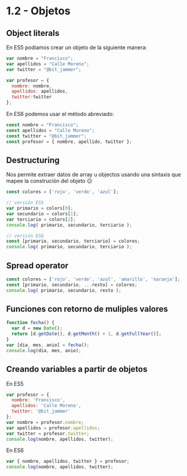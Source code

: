 # 1.2 - Objetos

## Object literals

En ES5 podíamos crear un objeto de la siguiente manera:

```javascript
var nombre = "Francisco";
var apellidos = "Calle Moreno";
var twitter = "@bit_jammer";

var profesor = {
  nombre: nombre,
  apellidos: apellidos,
  twitter:twitter
};
```

En ES6 podemos usar el método abreviado:

```javascript
const nombre = "Francisco";
const apellidos = "Calle Moreno";
const twitter = "@bit_jammer";
const profesor = { nombre, apellido, twitter };
```

## Destructuring

Nos permite extraer datos de array u objectos usando una sintaxis que mapee la construción del objeto 😐

```javascript
const colores = ['rojo', 'verde', 'azul'];

// versión ES5
var primario = colors[0];
var secundario = colors[1];
var terciario = colors[2];
console.log( primario, secundario, terciario );

// versión ES6
const [primario, secundario, terciario] = colores;
console.log( primario, secundario, terciario );
```

## Spread operator

```javascript
const colores = ['rojo', 'verde', 'azul', 'amarillo', 'naranja'];
const [primario, secundario, ...resto] = colores;
console.log( primario, secundario, resto );
```

## Funciones con retorno de muliples valores

```javascript
function fecha() {
  var d = new Date();
  return [d.getDate(), d.getMonth() + 1, d.getFullYear()];
}
var [dia, mes, anio] = fecha();
console.log(dia, mes, anio);
```

## Creando variables a partir de objetos

En ES5

```javascript
var profesor = {
  nombre: 'Francisco',
  apellidos: 'Calle Moreno',
  twitter: '@bit_jammer'
};
var nombre = profesor.nombre;
var apellidos = profesor.apellidos;
var twitter = profesor.twitter;
console.log(nombre, apellidos, twitter);
```

En ES6

```javascript
var { nombre, apellidos, twitter } = profesor;
console.log(nombre, apellidos, twitter);
```

